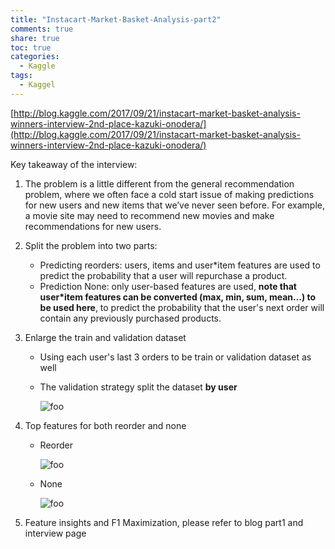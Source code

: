 ```yaml
---
title: "Instacart-Market-Basket-Analysis-part2"
comments: true
share: true
toc: true
categories:
  - Kaggle
tags:
  - Kaggel
---
```


[http://blog.kaggle.com/2017/09/21/instacart-market-basket-analysis-winners-interview-2nd-place-kazuki-onodera/](http://blog.kaggle.com/2017/09/21/instacart-market-basket-analysis-winners-interview-2nd-place-kazuki-onodera/)

Key takeaway of the interview:

1. The problem is a little different from the general recommendation problem, where we often face a cold start issue of making predictions for new users and new items that we’ve never seen before. For example, a movie site may need to recommend new movies and make recommendations for new users.

2. Split the problem into two parts: 

   *  Predicting reorders: users, items and user*item features are used to predict the probability that a user will repurchase a product.
   *  Prediction None: only user-based features are used, **note that user*item features can be converted (max, min, sum, mean…) to be used here**, to predict the probability that the user's next order will contain any previously purchased products.

3. Enlarge the train and validation dataset

   *  Using each user's last 3 orders to be train or validation dataset as well

   *  The validation strategy split the dataset **by user**

      ![foo](http://5047-presscdn.pagely.netdna-cdn.com/wp-content/uploads/2017/09/Screen-Shot-2017-09-20-at-11.33.51-AM.png)

4. Top features for both reorder and none

   *  Reorder

      ![foo](http://5047-presscdn.pagely.netdna-cdn.com/wp-content/uploads/2017/09/p12.png)

   *  None

      ![foo](http://5047-presscdn.pagely.netdna-cdn.com/wp-content/uploads/2017/09/p13.png)

5. Feature insights and F1 Maximization, please refer to blog part1 and interview page